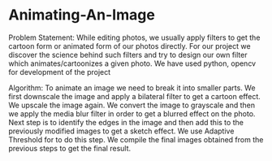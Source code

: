 # Animating-An-Image

Problem Statement:
While editing photos, we usually apply filters to get the cartoon form or animated form of our photos directly. 
For our project we discover the science behind such filters and try to design our own filter which animates/cartoonizes a given photo. We have used python, opencv for development of the project

Algorithm:
To animate an image we need to break it into smaller parts.
We first downscale the image and apply a bilateral filter to get a cartoon effect.
We upscale the image again.
We convert the image to grayscale and then we apply the media blur filter in order to get a blurred effect on the photo.
Next step is to identify the edges in the image and then add this to the previously modified images to get a sketch effect. We use  Adaptive Threshold for to do this step.
We compile the final images obtained from the previous steps to get the final result.
